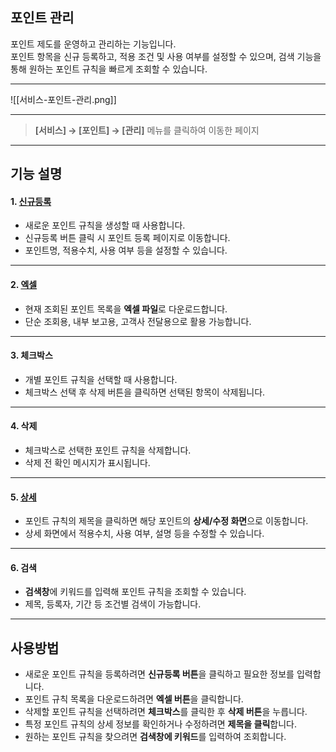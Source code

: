 ## 포인트 관리

포인트 제도를 운영하고 관리하는 기능입니다.  
포인트 항목을 신규 등록하고, 적용 조건 및 사용 여부를 설정할 수 있으며, 검색 기능을 통해 원하는 포인트 규칙을 빠르게 조회할 수 있습니다.  

***

![[서비스-포인트-관리.png]]

***

> **[서비스] → [포인트] → [관리]** 메뉴를 클릭하여 이동한 페이지  

***

## 기능 설명

#### 1. [신규등록](포인트-신규등록.md)
- 새로운 포인트 규칙을 생성할 때 사용합니다.  
- 신규등록 버튼 클릭 시 포인트 등록 페이지로 이동합니다.  
- 포인트명, 적용수치, 사용 여부 등을 설정할 수 있습니다.  

***

#### 2. [엑셀](엑셀.md)
- 현재 조회된 포인트 목록을 **엑셀 파일**로 다운로드합니다.  
- 단순 조회용, 내부 보고용, 고객사 전달용으로 활용 가능합니다.  

***

#### 3. 체크박스
- 개별 포인트 규칙을 선택할 때 사용합니다.  
- 체크박스 선택 후 삭제 버튼을 클릭하면 선택된 항목이 삭제됩니다.  

***

#### 4. 삭제
- 체크박스로 선택한 포인트 규칙을 삭제합니다.  
- 삭제 전 확인 메시지가 표시됩니다.  

***

#### 5. [상세](포인트-상세.md)
- 포인트 규칙의 제목을 클릭하면 해당 포인트의 **상세/수정 화면**으로 이동합니다.  
- 상세 화면에서 적용수치, 사용 여부, 설명 등을 수정할 수 있습니다.  

***

#### 6. 검색
- **검색창**에 키워드를 입력해 포인트 규칙을 조회할 수 있습니다.  
- 제목, 등록자, 기간 등 조건별 검색이 가능합니다.  

***

## 사용방법
- 새로운 포인트 규칙을 등록하려면 **신규등록 버튼**을 클릭하고 필요한 정보를 입력합니다.  
- 포인트 규칙 목록을 다운로드하려면 **엑셀 버튼**을 클릭합니다.  
- 삭제할 포인트 규칙을 선택하려면 **체크박스**를 클릭한 후 **삭제 버튼**을 누릅니다.  
- 특정 포인트 규칙의 상세 정보를 확인하거나 수정하려면 **제목을 클릭**합니다.  
- 원하는 포인트 규칙을 찾으려면 **검색창에 키워드**를 입력하여 조회합니다.  

